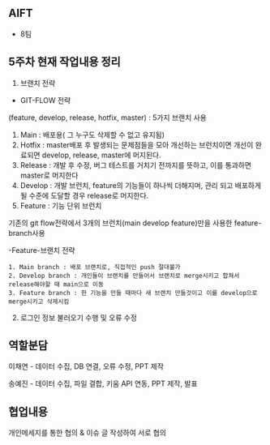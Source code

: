 ## AIFT 
- 8팀

## 5주차 현재 작업내용 정리
1. 브랜치 전략
  - GIT-FLOW 전략
  
   (feature, develop, release, hotfix, master) : 5가지 브랜치 사용
   1. Main : 배포용( 그 누구도 삭제할 수 없고 유지됨)
   2. Hotfix : master배포 후 발생되는 문제점들을 모아 개선하는 브런치이면 개선이 완료되면 develop, release, master에 머지된다.
   3. Release : 개발 후 수정, 버그 테스트를 거치기 전까지를 뜻하고, 이를 통과하면 master로 머지한다
   4. Develop : 개발 브런치, feature의 기능들이 하나씩 더해지며, 관리 되고 배포하게 될 수준에 도달할 경우 release로 머지한다.
   5. Feature : 기능 단위 브런치
  
  기존의 git flow전략에서 3개의 브런치(main develop feature)만을 사용한 feature-branch사용
  
  -Feature-브랜치 전략
  
    1. Main branch : 배포 브랜치로, 직접적인 push 절대불가
    2. Develop branch : 개인들이 브랜치를 만들어서 브랜치로 merge시키고 합쳐서 release해야할 때 main으로 이동
    3. Feature branch : 한 기능을 만들 때마다 새 브랜치 만들것이고 이를 develop으로 merge시키고 삭제시킴


2. 로그인 정보 불러오기 수행 및 오류 수정



## 역할분담
이채연 - 데이터 수집, DB 연결, 오류 수정, PPT 제작

송예진 - 데이터 수집, 파일 결합, 키움 API 연동, PPT 제작, 발표

## 협업내용
개인메세지를 통한 협의 & 이슈 글 작성하여 서로 협의
